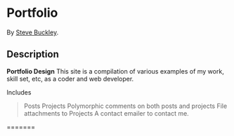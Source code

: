 Portfolio
===================
By [Steve Buckley](steve.buckley@gerrit-tech.com).


## Description

**Portfolio Design** This site is a compilation of various examples of my work, skill set, etc, as a coder and web developer.

Includes
> Posts
> Projects
> Polymorphic comments on both posts and projects
> File attachments to Projects
> A contact emailer to contact me.
>
=======


